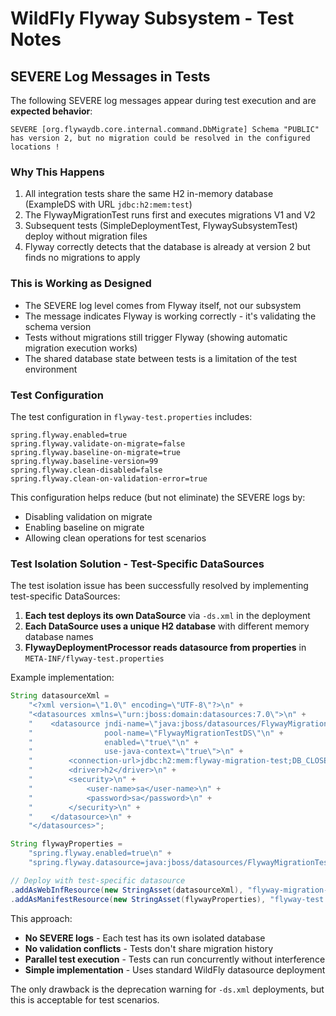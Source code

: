# WildFly Flyway Subsystem - Test Notes

## SEVERE Log Messages in Tests

The following SEVERE log messages appear during test execution and are **expected behavior**:

```
SEVERE [org.flywaydb.core.internal.command.DbMigrate] Schema "PUBLIC" has version 2, but no migration could be resolved in the configured locations !
```

### Why This Happens

1. All integration tests share the same H2 in-memory database (ExampleDS with URL `jdbc:h2:mem:test`)
2. The FlywayMigrationTest runs first and executes migrations V1 and V2
3. Subsequent tests (SimpleDeploymentTest, FlywaySubsystemTest) deploy without migration files
4. Flyway correctly detects that the database is already at version 2 but finds no migrations to apply

### This is Working as Designed

- The SEVERE log level comes from Flyway itself, not our subsystem
- The message indicates Flyway is working correctly - it's validating the schema version
- Tests without migrations still trigger Flyway (showing automatic migration execution works)
- The shared database state between tests is a limitation of the test environment

### Test Configuration

The test configuration in `flyway-test.properties` includes:

```properties
spring.flyway.enabled=true
spring.flyway.validate-on-migrate=false
spring.flyway.baseline-on-migrate=true
spring.flyway.baseline-version=99
spring.flyway.clean-disabled=false
spring.flyway.clean-on-validation-error=true
```

This configuration helps reduce (but not eliminate) the SEVERE logs by:
- Disabling validation on migrate
- Enabling baseline on migrate
- Allowing clean operations for test scenarios

### Test Isolation Solution - Test-Specific DataSources

The test isolation issue has been successfully resolved by implementing test-specific DataSources:

1. **Each test deploys its own DataSource** via `-ds.xml` in the deployment
2. **Each DataSource uses a unique H2 database** with different memory database names
3. **FlywayDeploymentProcessor reads datasource from properties** in `META-INF/flyway-test.properties`

Example implementation:
```java
String datasourceXml = 
    "<?xml version=\"1.0\" encoding=\"UTF-8\"?>\n" +
    "<datasources xmlns=\"urn:jboss:domain:datasources:7.0\">\n" +
    "    <datasource jndi-name=\"java:jboss/datasources/FlywayMigrationTestDS\"\n" +
    "                pool-name=\"FlywayMigrationTestDS\"\n" +
    "                enabled=\"true\"\n" +
    "                use-java-context=\"true\">\n" +
    "        <connection-url>jdbc:h2:mem:flyway-migration-test;DB_CLOSE_DELAY=-1</connection-url>\n" +
    "        <driver>h2</driver>\n" +
    "        <security>\n" +
    "            <user-name>sa</user-name>\n" +
    "            <password>sa</password>\n" +
    "        </security>\n" +
    "    </datasource>\n" +
    "</datasources>";

String flywayProperties = 
    "spring.flyway.enabled=true\n" +
    "spring.flyway.datasource=java:jboss/datasources/FlywayMigrationTestDS\n";

// Deploy with test-specific datasource
.addAsWebInfResource(new StringAsset(datasourceXml), "flyway-migration-test-ds.xml")
.addAsManifestResource(new StringAsset(flywayProperties), "flyway-test.properties")
```

This approach:
- **No SEVERE logs** - Each test has its own isolated database
- **No validation conflicts** - Tests don't share migration history
- **Parallel test execution** - Tests can run concurrently without interference
- **Simple implementation** - Uses standard WildFly datasource deployment

The only drawback is the deprecation warning for `-ds.xml` deployments, but this is acceptable for test scenarios.